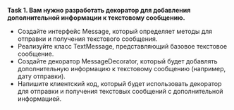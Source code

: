 **Task 1. Вам нужно разработать декоратор для добавления дополнительной информации к текстовому сообщению.**

* Создайте интерфейс Message, который определяет методы для отправки и получения текстового сообщения.
* Реализуйте класс TextMessage, представляющий базовое текстовое сообщение.
* Создайте декоратор MessageDecorator, который будет добавлять дополнительную информацию к текстовому сообщению (например, дату отправки).
* Напишите клиентский код, который будет использовать декоратор для отправки и получения текстовых сообщений с дополнительной информацией.